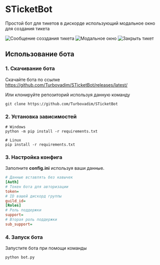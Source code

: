 # STicketBot
Простой бот для тикетов в дискорде использующий модальное окно для создания тикета

![Сообщение созздания тикета](https://turbovadim.ru/github/message.png)
![Модальное окно](https://turbovadim.ru/github/modal.png)
![Закрыть тикет](https://turbovadim.ru/github/close.png)

## Использование бота

### 1. Скачивание бота

Скачайте бота по ссылке https://github.com/Turbovadim/STicketBot/releases/latest/

Или клонируйте репозиторий используя данную команду
```
git clone https://github.com/Turbovadim/STicketBot
```

### 2. Установка зависимостей
```
# Windows
python -m pip install -r requirements.txt

# Linux
pip install -r requirements.txt
```
### 3. Настройка конфига

Заполните **config.ini** используя ваши данные.

```ini
# Данные вставлять без кавычек
[Auth]
# Токен бота для авторизации
token=
# ID вашей дискорд группы
guild_id=
[Roles]
# Роль поддержки
support=
# Вторая роль поддержки
sub_support=
```

### 4. Запуск бота

Запустите бота при помощи команды
```
python bot.py
```
